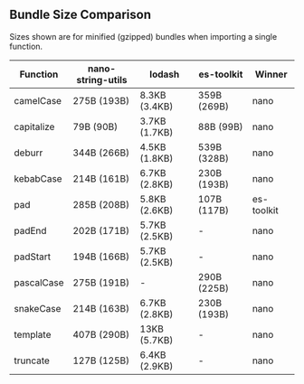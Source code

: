 ## Bundle Size Comparison

Sizes shown are for minified (gzipped) bundles when importing a single function.

| Function   | nano-string-utils | lodash        | es-toolkit  | Winner     |
| ---------- | ----------------- | ------------- | ----------- | ---------- |
| camelCase  | 275B (193B)       | 8.3KB (3.4KB) | 359B (269B) | nano       |
| capitalize | 79B (90B)         | 3.7KB (1.7KB) | 88B (99B)   | nano       |
| deburr     | 344B (266B)       | 4.5KB (1.8KB) | 539B (328B) | nano       |
| kebabCase  | 214B (161B)       | 6.7KB (2.8KB) | 230B (193B) | nano       |
| pad        | 285B (208B)       | 5.8KB (2.6KB) | 107B (117B) | es-toolkit |
| padEnd     | 202B (171B)       | 5.7KB (2.5KB) | -           | nano       |
| padStart   | 194B (166B)       | 5.7KB (2.5KB) | -           | nano       |
| pascalCase | 275B (191B)       | -             | 290B (225B) | nano       |
| snakeCase  | 214B (163B)       | 6.7KB (2.8KB) | 230B (193B) | nano       |
| template   | 407B (290B)       | 13KB (5.7KB)  | -           | nano       |
| truncate   | 127B (125B)       | 6.4KB (2.9KB) | -           | nano       |
